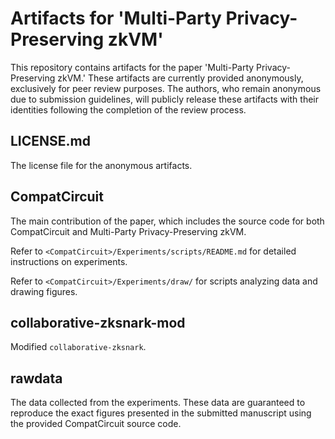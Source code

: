 # Artifacts for 'Multi-Party Privacy-Preserving zkVM'

This repository contains artifacts for the paper 'Multi-Party Privacy-Preserving zkVM.' These artifacts are currently provided anonymously, exclusively for peer review purposes. The authors, who remain anonymous due to submission guidelines, will publicly release these artifacts with their identities following the completion of the review process.

## LICENSE.md

The license file for the anonymous artifacts.

## CompatCircuit

The main contribution of the paper, which includes the source code for both CompatCircuit and Multi-Party Privacy-Preserving zkVM.

Refer to `<CompatCircuit>/Experiments/scripts/README.md` for detailed instructions on experiments.

Refer to `<CompatCircuit>/Experiments/draw/` for scripts analyzing data and drawing figures.

## collaborative-zksnark-mod

Modified `collaborative-zksnark`.

## rawdata

The data collected from the experiments. These data are guaranteed to reproduce the exact figures presented in the submitted manuscript using the provided CompatCircuit source code.